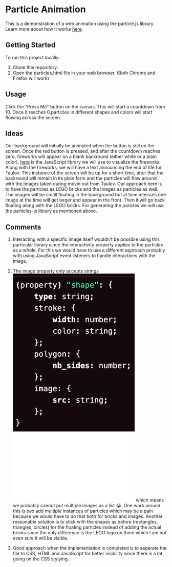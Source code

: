 # Particle Animation 

This is a demonstration of a web animation using the particle.js library. Learn more about how it works [here](https://vincentgarreau.com/particles.js/#default).

## Getting Started

To run this project locally:

1. Clone this repository.
2. Open the particles.html file in your web browser. (Both Chrome and Firefox will work)

## Usage

Click the "Press Me" button on the canvas. This will start a countdown from 10. Once it reaches 0,particles in different shapes and colors will start flowing across the screen.

## Ideas 

Our background will initially be animated when the button is still on the screen. Once the red button is pressed, and after the countdown reaches zero, fireworks will appear on a blank backround (either white or a plain color). [here](https://fireworks.js.org/) is the JavaScript library we will use to visualize the fireworks. Along with the fireworks, we will have a text announcing the end of life for Taulov. This instance of the screen will be up for a short time, after that the backround will remain in its plain form and the particles will flow around with the images taken during movin out from Taulov. Our approach here is to have the particles as LEGO bricks and the images as particles as well. The images will be small floating in the background but at time intervals one image at the time will get larger and appear in the front. Then it will go back floating along with the LEGO bricks. For generating the paricles we will use the particles-js library as mentioned above. 


## Comments

1. Interacting with a specific image itself wouldn't be possible using this particular library since the interactivity property applies to the particles as a whole. For this we would have to use a different approach probably with using JavaScript event listeners to handle interactions with the image. 

2. The image property only accepts strings ![Screenshot from Code](Images/Picture%201.png) which means we probably cannot put multiple images as a list 😭. One work around this is two add multiple instances of particles which may be a pain because we would have to do that both for bricks and images. Another reasonable solution is to stick with the shapes as before (rectangles, triangles, circles) for the floating particles instead of adding the actual bricks since the only difference is the LEGO logo on them which I am not even sure it will be visible. 

3. Good approach when the implementation is completed is to seperate the file to CSS, HTML and JavaScript for better visibility since there is a lot going on the CSS stylying. 

